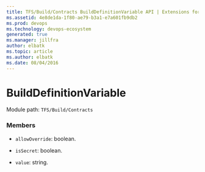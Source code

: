 ```yaml
---
title: TFS/Build/Contracts BuildDefinitionVariable API | Extensions for Azure DevOps Services
ms.assetid: 4e8de1da-1f80-ae79-b3a1-e7a601fb9db2
ms.prod: devops
ms.technology: devops-ecosystem
generated: true
ms.manager: jillfra
author: elbatk
ms.topic: article
ms.author: elbatk
ms.date: 08/04/2016
---
```


# BuildDefinitionVariable

Module path: `TFS/Build/Contracts`


### Members

* `allowOverride`: boolean. 

* `isSecret`: boolean. 

* `value`: string. 

